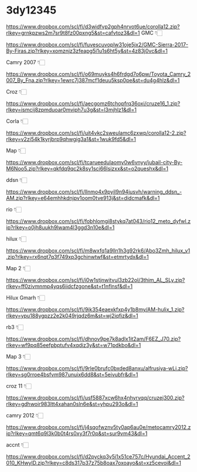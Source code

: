 # 3dy12345


https://www.dropbox.com/scl/fi/d3widfvp2gph4nrvot6ue/corolla12.zip?rlkey=grnkpzws2m7sr9t8fz00pxng5&st=cafvtoz3&dl=1
GMC 👇🏻


https://www.dropbox.com/scl/fi/fuvescuvoplw31oje5jx2/GMC-Sierra-2017-By-Firas.zip?rlkey=xomznjz3zfeapg5i1u1s6ht5y&st=4z83j0vc&dl=1



Camry 2007 👇🏻

https://www.dropbox.com/scl/fi/o69muyks4h6frdgd7o6pw/Toyota_Camry_2007_By_Fna.zip?rlkey=1ewrc7j387mcf1deuu5ksp0pe&st=du4g4hlz&dl=1

Croz 👇🏻

https://www.dropbox.com/scl/fi/aecgomz6tchopfrq36oxi/cruze16_1.zip?rlkey=ismcij8zpmduoar0mviph7u3g&st=l3mjhlz1&dl=1

Corla 👇🏻

https://www.dropbox.com/scl/fi/uit4vkc2sweulamc6zxwp/corolla12-2.zip?rlkey=v2zi54k1kyrjbrp9qhwgig3a1&st=1wuk9fd5&dl=1

Map 👇🏻


https://www.dropbox.com/scl/fi/tcarueedulaomy0w6vnyy/jubail-city-By-M6Noo5.zip?rlkey=qkfdq9qc2k8sy1sci66lsizxx&st=o2queshx&dl=1

ddsn 👇🏻

https://www.dropbox.com/scl/fi/llnmo4x9pyil9n94jusvh/warning_ddsn_-AM.zip?rlkey=e64emhhkdnjpv1oom0tve913j&st=didcmafk&dl=1

rio  👇🏻

https://www.dropbox.com/scl/fi/fobhlomgi8stykq7at043/rio12_meto_dyfwl.zip?rlkey=o0jh8uukh9lwam4l3ggd3n10e&dl=1


hilux 👇🏻

https://www.dropbox.com/scl/fi/m8wxfq1a9lln1h3g92rk6/Abo3Zmh_hilux_v1.zip?rlkey=rx6nqt7q3f749xp3gchinwtwf&st=etmrtydx&dl=1

Map 2 👇🏻

https://www.dropbox.com/scl/fi/i0w1stjnwitvul3zb22ol/3thim_AL_SLy.zip?rlkey=ff0zivmnmp4yqs6iidcfzgone&st=t1nflnsf&dl=1

Hilux Gmarh 👇🏻

https://www.dropbox.com/scl/fi/9ik354eaexkfxp4y1b8my/AM-hulix_1.zip?rlkey=ypu188ygpzz2e2k049rjqdz6m&st=wj2iqfiz&dl=1

rb3 👇🏻

https://www.dropbox.com/scl/fi/dhnov9pe7k8adlx1it2am/F6EZ_J70.zip?rlkey=wf9pq85eefpbptufv4xqdiz3y&st=w71pdkbo&dl=1

Map 3 👇🏻

https://www.dropbox.com/scl/fi/9rle0brufc0bxded8anxu/alfrusiya-wLi.zip?rlkey=sg0rroe4bsfvm987unuix6dd8&st=5eivubfr&dl=1

croz 11 👇🏻

https://www.dropbox.com/scl/fi/usf5887xcw6hx4nhyrvqq/cruzej300.zip?rlkey=gdhwoir983ltt4xahan0sln6e&st=yhpu293o&dl=1


camry 2012 👇🏻

https://www.dropbox.com/scl/fi/j4sqofwznv5ty0ap6au0e/metocamry2012.zip?rlkey=qmt6q9l3k0b0t4rs0xy3f7r0p&st=sur9vm43&dl=1

accnt 👇🏻

https://www.dropbox.com/scl/fi/d2pyckq3y5i1x51ce757c/Hyundai_Accent_2010_KHwylD.zip?rlkey=c8ds317p37z75b8oax7oxoayo&st=xz5cevoi&dl=1
